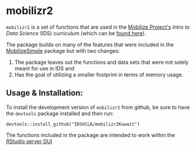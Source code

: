 # mobilizr2

`mobilizr2` is a set of functions that are used in the [Mobilize Project's](http://www.mobilizingcs.org) _Intro to Data Science_ (IDS) curriculum (which can be [found here](https://www.mobilizingcs.org/)). 

The package builds on many of the features that were included in the [MobilizeSimple](https://github.com/mobilizingcs/MobilizeSimple) package but with two changes:

1. The package leaves out the functions and data sets that were not solely meant for use in IDS and
2. Has the goal of utilizing a smaller footprint in terms of memory usage.

## Usage & Installation:

To install the development version of `mobilizr2` from github, be sure to have the `devtools` package installed and then run:

```{r}
devtools::install_github("IDSUCLA/mobilizr2Kuwait")
```

The functions included in the package are intended to work within the [RStudio server GUI](http://www.rstudio.com)
